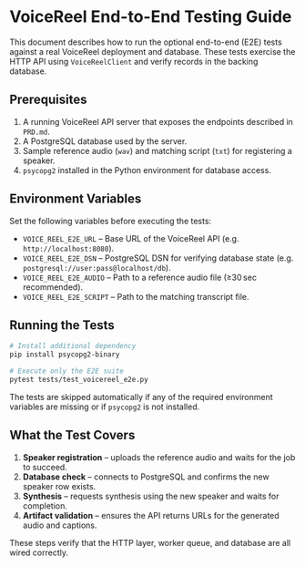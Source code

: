 # VoiceReel End-to-End Testing Guide

This document describes how to run the optional end-to-end (E2E) tests against a real VoiceReel deployment and database. These tests exercise the HTTP API using `VoiceReelClient` and verify records in the backing database.

## Prerequisites

1. A running VoiceReel API server that exposes the endpoints described in `PRD.md`.
2. A PostgreSQL database used by the server.
3. Sample reference audio (`wav`) and matching script (`txt`) for registering a speaker.
4. `psycopg2` installed in the Python environment for database access.

## Environment Variables

Set the following variables before executing the tests:

- `VOICE_REEL_E2E_URL` – Base URL of the VoiceReel API (e.g. `http://localhost:8080`).
- `VOICE_REEL_E2E_DSN` – PostgreSQL DSN for verifying database state (e.g. `postgresql://user:pass@localhost/db`).
- `VOICE_REEL_E2E_AUDIO` – Path to a reference audio file (≥30 sec recommended).
- `VOICE_REEL_E2E_SCRIPT` – Path to the matching transcript file.

## Running the Tests

```bash
# Install additional dependency
pip install psycopg2-binary

# Execute only the E2E suite
pytest tests/test_voicereel_e2e.py
```

The tests are skipped automatically if any of the required environment variables are missing or if `psycopg2` is not installed.

## What the Test Covers

1. **Speaker registration** – uploads the reference audio and waits for the job to succeed.
2. **Database check** – connects to PostgreSQL and confirms the new speaker row exists.
3. **Synthesis** – requests synthesis using the new speaker and waits for completion.
4. **Artifact validation** – ensures the API returns URLs for the generated audio and captions.

These steps verify that the HTTP layer, worker queue, and database are all wired correctly.

